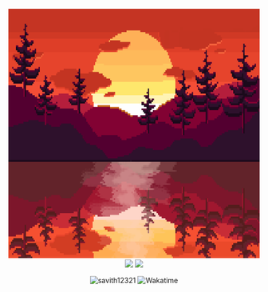 <p align="center">
  <img src = "https://raw.githubusercontent.com/savith12321/savith12321/main/564a8df28031eaa.gif" height = "500">
  <br>
  <img src="https://github-readme-stats.vercel.app/api?username=savith12321" />
  <img src="https://github-readme-stats.vercel.app/api/top-langs/?username=savith12321&layout=compact&card_width=250&langs_count=8" height="195rem" />
</p>
<p align="center">
  <img src="https://komarev.com/ghpvc/?username=savith12321&label=Profile%20views&color=4f94ef" alt="savith12321" />
  <img src="https://wakatime.com/badge/user/d241717b-7fd6-4e8b-b46b-4635ea8efbd9.svg" alt="Wakatime" />
</p>
